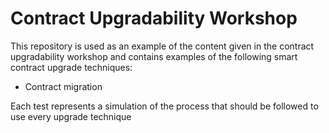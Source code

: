 # Contract Upgradability Workshop
This repository is used as an example of the content given in the contract upgradability workshop and contains examples of the following smart contract upgrade techniques:
- Contract migration

Each test represents a simulation of the process that should be followed to use every upgrade technique